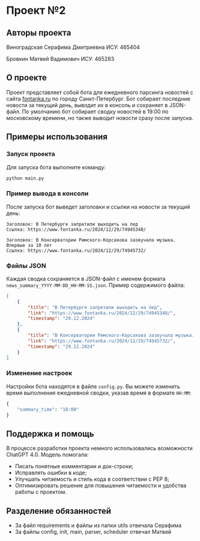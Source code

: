 # Проект №2

## Авторы проекта
Виноградская Серафима Дмитриевна ИСУ: 465404

Бровкин Матвей Вадимович ИСУ: 465283

## О проекте
Проект представляет собой бота для ежедневного парсинга новостей с сайта [fontanka.ru](https://www.fontanka.ru/) по городу Санкт-Петербург. Бот собирает последние новости за текущий день, выводит их в консоль и сохраняет в JSON-файл. По умолчанию бот собирает сводку новостей в 19:00 по московскому времени, но также выводит новости сразу после запуска.

## Примеры использования

### Запуск проекта
Для запуска бота выполните команду:

```bash
python main.py
```

### Пример вывода в консоли

После запуска бот выведет заголовки и ссылки на новости за текущий день:

```
Заголовок: В Петербурге запретили выходить на лед
Ссылка: https://www.fontanka.ru/2024/12/29/74945348/

Заголовок: В Консерватории Римского-Корсакова зазвучала музыка. Впервые за 10 лет
Ссылка: https://www.fontanka.ru/2024/12/29/74945732/
```

### Файлы JSON

Каждая сводка сохраняется в JSON-файл с именем формата `news_summary_YYYY-MM-DD_HH-MM-SS.json`. Пример содержимого файла:

```json
[
    {
        "title": "В Петербурге запретили выходить на лед",
        "link": "https://www.fontanka.ru/2024/12/29/74945348/",
        "timestamp": "29.12.2024"
    },
    {
        "title": "В Консерватории Римского-Корсакова зазвучала музыка. Впервые за 10 лет",
        "link": "https://www.fontanka.ru/2024/12/29/74945732/",
        "timestamp": "29.12.2024"
    }
]
```

### Изменение настроек
Настройки бота находятся в файле `config.py`. Вы можете изменить время выполнения ежедневной сводки, указав время в формате `HH:MM`:

```python
{
    "summary_time": "18:00"
}
```

## Поддержка и помощь
В процессе разработки проекта немного использовались возможности ChatGPT 4.0. Модель помогала:
- Писать понятные комментарии и док-строки;
- Исправлять ошибки в коде;
- Улучшать читаемость и стиль кода в соответствии с PEP 8;
- Оптимизировать решение для повышения читаемости и удобства работы с проектом.

## Разделение обязанностей
- За файл requirements и файлы из папки utils отвечала Серафима
- За файлы config, init, main, parser, scheduler отвечал Матвей
